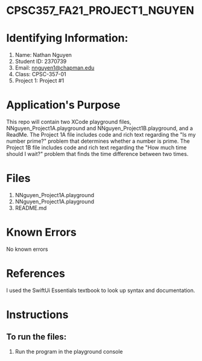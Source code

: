 # CPSC357_FA21_PROJECT1_NGUYEN
# Identifying Information:
1. Name: Nathan Nguyen
2. Student ID: 2370739
3. Email: nnguyen1@chapman.edu
4. Class: CPSC-357-01
5. Project 1: Project #1

# Application's Purpose
This repo will contain two XCode playground files, NNguyen_Project1A.playground and NNguyen_Project1B.playground, and a ReadMe. The Project 1A file includes code and rich text regarding the "Is my number prime?" problem that determines whether a number is prime. The Project 1B file includes code and rich text regarding the "How much time should I wait?" problem that finds the time difference between two times.  
# Files
1. NNguyen_Project1A.playground
2. NNguyen_Project1A.playground
3. README.md

# Known Errors
No known errors

# References
I used the SwiftUi Essentials textbook to look up syntax and documentation.
# Instructions
## To run the files:
1. Run the program in the playground console

